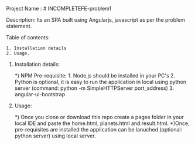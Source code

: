 Project Name : # INCOMPLETEFE-problem1


Description: Its an SPA built using Angularjs, javascript as per the problem statement.

Table of contents:

	1. Installation details
	2. Usage.

1. Installation details:

	*) NPM Pre-requisite:
		1. Node.js should be installed in your PC's
		2. Python is optional, it is easy to run the application in local using python server (command: python -m SimpleHTTPServer port_address)
		3. angular-ui-bootstrap

2. Usage:

	*) Once you clone or download this repo create a pages folder in your local IDE and paste the home.html, planets.html and result.html.
	*)Once, pre-requisites are installed the application can be lanuched (optional: python server) using local server.
	
